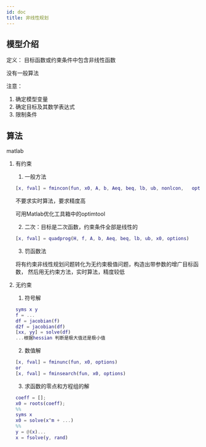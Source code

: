 ```yaml
---
id: doc
title: 非线性规划   
---           
```

## 模型介绍
定义： 目标函数或约束条件中包含非线性函数

没有一般算法

注意：

1. 确定模型变量
2. 确定目标及其数学表达式
3. 限制条件

## 算法
matlab
1. 有约束
	1. 一般方法
	```MATLAB
	[x, fval] = fmincon(fun, x0, A, b, Aeq, beq, lb, ub, nonlcon, 	options)
	```
	不要求实时算法，要求精度高

	可用Matlab优化工具箱中的optimtool

	2. 二次：目标是二次函数，约束条件全部是线性的
	```MATLAB
	[x, fval] = quadprog(H, f, A, b, Aeq, beq, lb, ub, x0, options)
	```
	3. 罚函数法

	将有约束非线性规划问题转化为无约束极值问题，构造出带参数的增广目标函数， 然后用无约束方法，实时算法，精度较低
2. 无约束
	1. 符号解
	```MATLAB
	syms x y
	f = ...
	df = jacobian(f)
	d2f = jacobian(df)
	[xx, yy] = solve(df)
	...根据hessian 判断是极大值还是极小值
	```
	2. 数值解
	```MATLAB
	[x, fval] = fminunc(fun, x0, options)
	or
	[x, fval] = fminsearch(fun, x0, options)
	```
	3. 求函数的零点和方程组的解
	```MATLAB
	coeff = [];
	x0 = roots(coeff);
	%%
	syms x
	x0 = solve(x^m + ...)
	%%
	y = @(x)...
	x = fsolve(y, rand)
	```